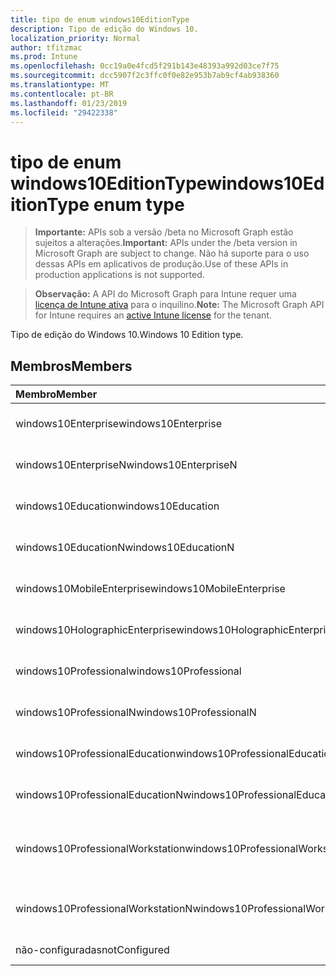 ```yaml
---
title: tipo de enum windows10EditionType
description: Tipo de edição do Windows 10.
localization_priority: Normal
author: tfitzmac
ms.prod: Intune
ms.openlocfilehash: 0cc19a0e4fcd5f291b143e48393a992d03ce7f75
ms.sourcegitcommit: dcc5907f2c3ffc0f0e82e953b7ab9cf4ab938360
ms.translationtype: MT
ms.contentlocale: pt-BR
ms.lasthandoff: 01/23/2019
ms.locfileid: "29422338"
---
```

# <a name="windows10editiontype-enum-type"></a><span data-ttu-id="9afba-103">tipo de enum windows10EditionType</span><span class="sxs-lookup"><span data-stu-id="9afba-103">windows10EditionType enum type</span></span>

> <span data-ttu-id="9afba-104">**Importante:** APIs sob a versão /beta no Microsoft Graph estão sujeitos a alterações.</span><span class="sxs-lookup"><span data-stu-id="9afba-104">**Important:** APIs under the /beta version in Microsoft Graph are subject to change.</span></span> <span data-ttu-id="9afba-105">Não há suporte para o uso dessas APIs em aplicativos de produção.</span><span class="sxs-lookup"><span data-stu-id="9afba-105">Use of these APIs in production applications is not supported.</span></span>

> <span data-ttu-id="9afba-106">**Observação:** A API do Microsoft Graph para Intune requer uma [licença de Intune ativa](https://go.microsoft.com/fwlink/?linkid=839381) para o inquilino.</span><span class="sxs-lookup"><span data-stu-id="9afba-106">**Note:** The Microsoft Graph API for Intune requires an [active Intune license](https://go.microsoft.com/fwlink/?linkid=839381) for the tenant.</span></span>

<span data-ttu-id="9afba-107">Tipo de edição do Windows 10.</span><span class="sxs-lookup"><span data-stu-id="9afba-107">Windows 10 Edition type.</span></span>

## <a name="members"></a><span data-ttu-id="9afba-108">Membros</span><span class="sxs-lookup"><span data-stu-id="9afba-108">Members</span></span>
|<span data-ttu-id="9afba-109">Membro</span><span class="sxs-lookup"><span data-stu-id="9afba-109">Member</span></span>|<span data-ttu-id="9afba-110">Valor</span><span class="sxs-lookup"><span data-stu-id="9afba-110">Value</span></span>|<span data-ttu-id="9afba-111">Descrição</span><span class="sxs-lookup"><span data-stu-id="9afba-111">Description</span></span>|
|:---|:---|:---|
|<span data-ttu-id="9afba-112">windows10Enterprise</span><span class="sxs-lookup"><span data-stu-id="9afba-112">windows10Enterprise</span></span>|<span data-ttu-id="9afba-113">0</span><span class="sxs-lookup"><span data-stu-id="9afba-113">0</span></span>|<span data-ttu-id="9afba-114">Windows 10 Enterprise</span><span class="sxs-lookup"><span data-stu-id="9afba-114">Windows 10 Enterprise</span></span>|
|<span data-ttu-id="9afba-115">windows10EnterpriseN</span><span class="sxs-lookup"><span data-stu-id="9afba-115">windows10EnterpriseN</span></span>|<span data-ttu-id="9afba-116">1</span><span class="sxs-lookup"><span data-stu-id="9afba-116">1</span></span>|<span data-ttu-id="9afba-117">Windows 10 EnterpriseN</span><span class="sxs-lookup"><span data-stu-id="9afba-117">Windows 10 EnterpriseN</span></span>|
|<span data-ttu-id="9afba-118">windows10Education</span><span class="sxs-lookup"><span data-stu-id="9afba-118">windows10Education</span></span>|<span data-ttu-id="9afba-119">2</span><span class="sxs-lookup"><span data-stu-id="9afba-119">2</span></span>|<span data-ttu-id="9afba-120">Windows 10 educação</span><span class="sxs-lookup"><span data-stu-id="9afba-120">Windows 10 Education</span></span>|
|<span data-ttu-id="9afba-121">windows10EducationN</span><span class="sxs-lookup"><span data-stu-id="9afba-121">windows10EducationN</span></span>|<span data-ttu-id="9afba-122">3</span><span class="sxs-lookup"><span data-stu-id="9afba-122">3</span></span>|<span data-ttu-id="9afba-123">Windows 10 EducationN</span><span class="sxs-lookup"><span data-stu-id="9afba-123">Windows 10 EducationN</span></span>|
|<span data-ttu-id="9afba-124">windows10MobileEnterprise</span><span class="sxs-lookup"><span data-stu-id="9afba-124">windows10MobileEnterprise</span></span>|<span data-ttu-id="9afba-125">4</span><span class="sxs-lookup"><span data-stu-id="9afba-125">4</span></span>|<span data-ttu-id="9afba-126">Enterprise móvel do Windows 10</span><span class="sxs-lookup"><span data-stu-id="9afba-126">Windows 10 Mobile Enterprise</span></span>|
|<span data-ttu-id="9afba-127">windows10HolographicEnterprise</span><span class="sxs-lookup"><span data-stu-id="9afba-127">windows10HolographicEnterprise</span></span>|<span data-ttu-id="9afba-128">5</span><span class="sxs-lookup"><span data-stu-id="9afba-128">5</span></span>|<span data-ttu-id="9afba-129">Empresa de holográfica Windows 10</span><span class="sxs-lookup"><span data-stu-id="9afba-129">Windows 10 Holographic Enterprise</span></span>|
|<span data-ttu-id="9afba-130">windows10Professional</span><span class="sxs-lookup"><span data-stu-id="9afba-130">windows10Professional</span></span>|<span data-ttu-id="9afba-131">6</span><span class="sxs-lookup"><span data-stu-id="9afba-131">6</span></span>|<span data-ttu-id="9afba-132">10 do Windows Professional</span><span class="sxs-lookup"><span data-stu-id="9afba-132">Windows 10 Professional</span></span>|
|<span data-ttu-id="9afba-133">windows10ProfessionalN</span><span class="sxs-lookup"><span data-stu-id="9afba-133">windows10ProfessionalN</span></span>|<span data-ttu-id="9afba-134">7</span><span class="sxs-lookup"><span data-stu-id="9afba-134">7</span></span>|<span data-ttu-id="9afba-135">Windows 10 ProfessionalN</span><span class="sxs-lookup"><span data-stu-id="9afba-135">Windows 10 ProfessionalN</span></span>|
|<span data-ttu-id="9afba-136">windows10ProfessionalEducation</span><span class="sxs-lookup"><span data-stu-id="9afba-136">windows10ProfessionalEducation</span></span>|<span data-ttu-id="9afba-137">8</span><span class="sxs-lookup"><span data-stu-id="9afba-137">8</span></span>|<span data-ttu-id="9afba-138">Treinamento de profissional de Windows 10</span><span class="sxs-lookup"><span data-stu-id="9afba-138">Windows 10 Professional Education</span></span>|
|<span data-ttu-id="9afba-139">windows10ProfessionalEducationN</span><span class="sxs-lookup"><span data-stu-id="9afba-139">windows10ProfessionalEducationN</span></span>|<span data-ttu-id="9afba-140">9</span><span class="sxs-lookup"><span data-stu-id="9afba-140">9</span></span>|<span data-ttu-id="9afba-141">EducationN profissional do Windows 10</span><span class="sxs-lookup"><span data-stu-id="9afba-141">Windows 10 Professional EducationN</span></span>|
|<span data-ttu-id="9afba-142">windows10ProfessionalWorkstation</span><span class="sxs-lookup"><span data-stu-id="9afba-142">windows10ProfessionalWorkstation</span></span>|<span data-ttu-id="9afba-143">10</span><span class="sxs-lookup"><span data-stu-id="9afba-143">10</span></span>|<span data-ttu-id="9afba-144">Windows 10 Professional para estações de trabalho</span><span class="sxs-lookup"><span data-stu-id="9afba-144">Windows 10 Professional for Workstations</span></span>|
|<span data-ttu-id="9afba-145">windows10ProfessionalWorkstationN</span><span class="sxs-lookup"><span data-stu-id="9afba-145">windows10ProfessionalWorkstationN</span></span>|<span data-ttu-id="9afba-146">11</span><span class="sxs-lookup"><span data-stu-id="9afba-146">11</span></span>|<span data-ttu-id="9afba-147">Windows 10 Professional para estações de trabalho N</span><span class="sxs-lookup"><span data-stu-id="9afba-147">Windows 10 Professional for Workstations N</span></span>|
|<span data-ttu-id="9afba-148">não-configuradas</span><span class="sxs-lookup"><span data-stu-id="9afba-148">notConfigured</span></span>|<span data-ttu-id="9afba-149">12</span><span class="sxs-lookup"><span data-stu-id="9afba-149">12</span></span>|<span data-ttu-id="9afba-150">Não-configuradas</span><span class="sxs-lookup"><span data-stu-id="9afba-150">NotConfigured</span></span>|




